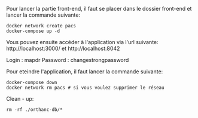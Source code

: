 Pour lancer la partie front-end, il faut se placer dans le dossier front-end et lancer la commande suivante:

```
docker network create pacs
docker-compose up -d
```

Vous pouvez ensuite accéder à l'application via l'url suivante: http://localhost:3000/ et http://localhost:8042

Login : mapdr Password : changestrongpassword

Pour eteindre l'application, il faut lancer la commande suivante:

```
docker-compose down
docker network rm pacs # si vous voulez supprimer le réseau
```

Clean - up:

```
rm -rf ./orthanc-db/*
```
